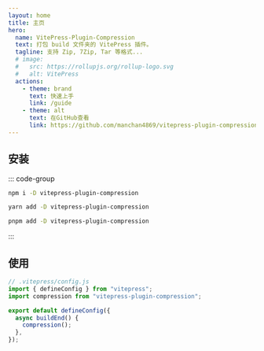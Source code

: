 ```yaml
---
layout: home
title: 主页
hero:
  name: VitePress-Plugin-Compression
  text: 打包 build 文件夹的 VitePress 插件。
  tagline: 支持 Zip, 7Zip, Tar 等格式...
  # image:
  #   src: https://rollupjs.org/rollup-logo.svg
  #   alt: VitePress
  actions:
    - theme: brand
      text: 快速上手
      link: /guide
    - theme: alt
      text: 在GitHub查看
      link: https://github.com/manchan4869/vitepress-plugin-compression
---
```


<div class="vp-doc homeContent">

## 安装

::: code-group

```bash [npm]
npm i -D vitepress-plugin-compression
```

```bash [yarn]
yarn add -D vitepress-plugin-compression
```

```bash [pnpm]
pnpm add -D vitepress-plugin-compression
```

:::

## 使用

```ts
// .vitepress/config.js
import { defineConfig } from "vitepress";
import compression from "vitepress-plugin-compression";

export default defineConfig({
  async buildEnd() {
    compression();
  },
});
```

</div>
